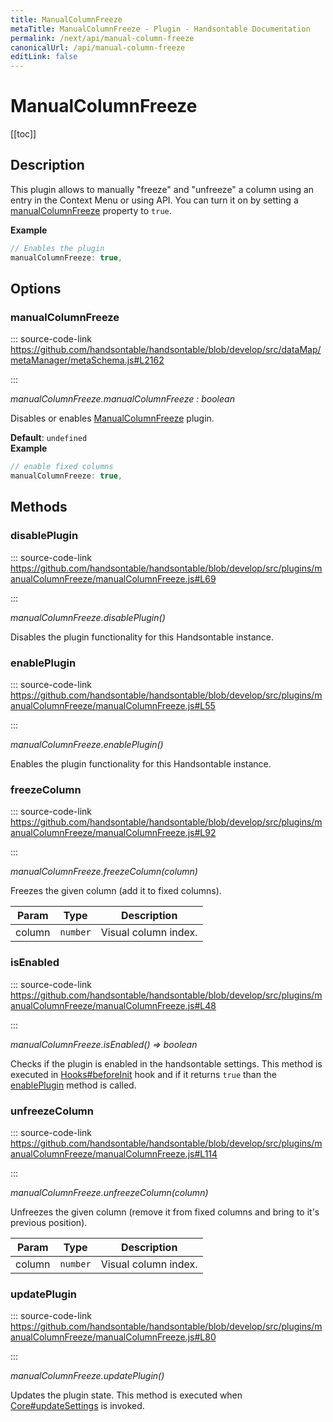 ```yaml
---
title: ManualColumnFreeze
metaTitle: ManualColumnFreeze - Plugin - Handsontable Documentation
permalink: /next/api/manual-column-freeze
canonicalUrl: /api/manual-column-freeze
editLink: false
---
```


# ManualColumnFreeze

[[toc]]

## Description

This plugin allows to manually "freeze" and "unfreeze" a column using an entry in the Context Menu or using API.
You can turn it on by setting a [manualColumnFreeze](#Options+manualColumnFreeze) property to `true`.

**Example**  
```js
// Enables the plugin
manualColumnFreeze: true,
```

## Options

### manualColumnFreeze
  
::: source-code-link https://github.com/handsontable/handsontable/blob/develop/src/dataMap/metaManager/metaSchema.js#L2162

:::

_manualColumnFreeze.manualColumnFreeze : boolean_

Disables or enables [ManualColumnFreeze](./manual-column-freeze/) plugin.

**Default**: <code>undefined</code>  
**Example**  
```js
// enable fixed columns
manualColumnFreeze: true,
```

## Methods

### disablePlugin
  
::: source-code-link https://github.com/handsontable/handsontable/blob/develop/src/plugins/manualColumnFreeze/manualColumnFreeze.js#L69

:::

_manualColumnFreeze.disablePlugin()_

Disables the plugin functionality for this Handsontable instance.



### enablePlugin
  
::: source-code-link https://github.com/handsontable/handsontable/blob/develop/src/plugins/manualColumnFreeze/manualColumnFreeze.js#L55

:::

_manualColumnFreeze.enablePlugin()_

Enables the plugin functionality for this Handsontable instance.



### freezeColumn
  
::: source-code-link https://github.com/handsontable/handsontable/blob/develop/src/plugins/manualColumnFreeze/manualColumnFreeze.js#L92

:::

_manualColumnFreeze.freezeColumn(column)_

Freezes the given column (add it to fixed columns).


| Param | Type | Description |
| --- | --- | --- |
| column | `number` | Visual column index. |



### isEnabled
  
::: source-code-link https://github.com/handsontable/handsontable/blob/develop/src/plugins/manualColumnFreeze/manualColumnFreeze.js#L48

:::

_manualColumnFreeze.isEnabled() ⇒ boolean_

Checks if the plugin is enabled in the handsontable settings. This method is executed in [Hooks#beforeInit](./Hooks/#beforeInit)
hook and if it returns `true` than the [enablePlugin](#ManualColumnFreeze+enablePlugin) method is called.



### unfreezeColumn
  
::: source-code-link https://github.com/handsontable/handsontable/blob/develop/src/plugins/manualColumnFreeze/manualColumnFreeze.js#L114

:::

_manualColumnFreeze.unfreezeColumn(column)_

Unfreezes the given column (remove it from fixed columns and bring to it's previous position).


| Param | Type | Description |
| --- | --- | --- |
| column | `number` | Visual column index. |



### updatePlugin
  
::: source-code-link https://github.com/handsontable/handsontable/blob/develop/src/plugins/manualColumnFreeze/manualColumnFreeze.js#L80

:::

_manualColumnFreeze.updatePlugin()_

Updates the plugin state. This method is executed when [Core#updateSettings](./Core/#updateSettings) is invoked.


